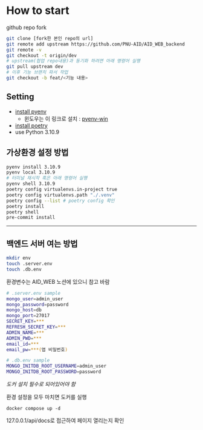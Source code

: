 # How to start

github repo fork
```sh
git clone [fork한 본인 repo의 url]
git remote add upstream https://github.com/PNU-AID/AID_WEB_backend
git remote -v
git checkout -t origin/dev
# upstream(협업 repo내용)과 동기화 하려면 아래 명령어 실행
git pull upstream dev
# 이후 기능 브랜치 파서 작업
git checkout -b feat/<기능 내용>
```

## Setting
- [install pyenv](https://github.com/pyenv/pyenv)
  - 윈도우는 이 링크로 설치 : [pyenv-win](https://github.com/pyenv-win/pyenv-win)
- [install poetry](https://python-poetry.org/docs/)
- use Python 3.10.9

## 가상환경 설정 방법
```sh
pyenv install 3.10.9
pyenv local 3.10.9
# 터미널 재시작 혹은 아래 명령어 실행
pyenv shell 3.10.9
poetry config virtualenvs.in-project true
poetry config virtualenvs.path "./.venv"
poetry config --list # poetry config 확인
poetry install
poetry shell
pre-commit install
```
---

## 백엔드 서버 여는 방법

```sh
mkdir env
touch .server.env
touch .db.env
```
환경변수는 AID_WEB 노션에 있으니 참고 바람
```sh
# .server.env sample
mongo_user=admin_user
mongo_password=password
mongo_host=db
mongo_port=27017
SECRET_KEY=***
REFRESH_SECRET_KEY=***
ADMIN_NAME=***
ADMIN_PWD=***
email_id=***
email_pw=***(앱 비밀번호)

# .db.env sample
MONGO_INITDB_ROOT_USERNAME=admin_user
MONGO_INITDB_ROOT_PASSWORD=password
```

_도커 설치 필수로 되어있어야 함_

환경 설정을 모두 마치면 도커를 실행
```
docker compose up -d
```

127.0.0.1/api/docs로 접근하여 페이지 열리는지 확인
